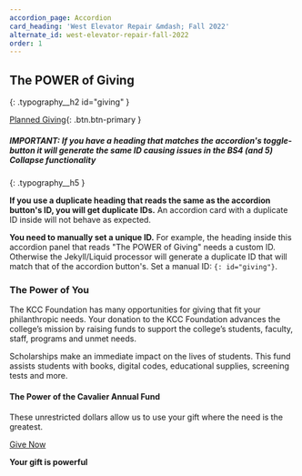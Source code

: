 ```yaml
---
accordion_page: Accordion
card_heading: 'West Elevator Repair &mdash; Fall 2022'
alternate_id: west-elevator-repair-fall-2022
order: 1
---
```


## The POWER of Giving
{: .typography__h2 id="giving" }

[Planned Giving](#planned-giving){: .btn.btn-primary }

##### IMPORTANT: If you have a heading that matches the accordion's toggle-button it will generate the same ID causing issues in the BS4 (and 5) Collapse functionality
{: .typography__h5 }

**If you use a duplicate heading that reads the same as the accordion button's ID, you will get duplicate IDs.** An accordion 
card with a duplicate ID inside will not behave as expected.

**You need to manually set a unique ID.** For example,
the heading inside this accordion panel that reads "The POWER of Giving" needs a custom ID. Otherwise the Jekyll/Liquid processor will generate a duplicate ID that will match that of the accordion button's. Set a manual ID: `{: id="giving"}`.

<h3 class="typography__h3">The Power of You</h3>
<p>The KCC Foundation has many opportunities for giving that fit your philanthropic needs. Your donation to the KCC Foundation advances the college&rsquo;s mission by raising funds to support the college&rsquo;s students, faculty, staff, programs and unmet needs.</p>
<p>Scholarships make an immediate impact on the lives of students. This fund assists students with books, digital codes, educational supplies, screening tests and more.</p>
<h4 class="typography__h4">The Power of the Cavalier Annual Fund</h4>
<p>These unrestricted dollars allow us to use your gift where the need is the greatest.</p>
<p><a class="btn btn-primary" href="../give/form/general">Give Now</a></p>
<p><strong>Your gift is powerful</strong></p>
